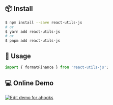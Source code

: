 ## 📦 Install

```bash
$ npm install --save react-utils-js
# or
$ yarn add react-utils-js
# or
$ pnpm add react-utils-js
```

## 🔨 Usage

```ts
import { formatFinance } from 'react-utils-js';
```

## 💻 Online Demo

[![Edit demo for ahooks](https://codesandbox.io/static/img/play-codesandbox.svg)](https://codesandbox.io/p/sandbox/eloquent-agnesi-6wq7hy?file=/App.tsx)
